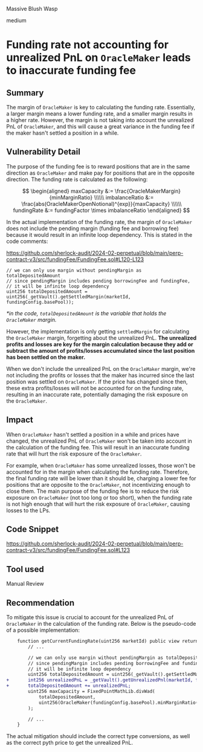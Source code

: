 Massive Blush Wasp

medium

# Funding rate not accounting for unrealized PnL on `OracleMaker` leads to inaccurate funding fee

## Summary

The margin of `OracleMaker` is key to calculating the funding rate. Essentially, a larger margin means a lower funding rate, and a smaller margin results in a higher rate. However, the margin is not taking into account the unrealized PnL of `OracleMaker`, and this will cause a great variance in the funding fee if the maker hasn't settled a position in a while.

## Vulnerability Detail

The purpose of the funding fee is to reward positions that are in the same direction as `OracleMaker` and make pay for positions that are in the opposite direction. The funding rate is calculated as the following:

$$
\begin{aligned}
maxCapacity &:= \frac{OracleMakerMargin}{minMarginRatio}
\\\\\\
imbalanceRatio &:= \frac{abs(OracleMakerOpenNotional)^{exp}}{maxCapacity} 
\\\\\\
fundingRate &:= fundingFactor \times imbalanceRatio
\end{aligned}
$$

In the actual implementation of the funding rate, the margin of `OracleMaker` does not include the pending margin (funding fee and borrowing fee) because it would result in an infinite loop dependency. This is stated in the code comments:

https://github.com/sherlock-audit/2024-02-perpetual/blob/main/perp-contract-v3/src/fundingFee/FundingFee.sol#L120-L123
```solidity
// we can only use margin without pendingMargin as totalDepositedAmount
// since pendingMargin includes pending borrowingFee and fundingFee,
// it will be infinite loop dependency
uint256 totalDepositedAmount = uint256(_getVault().getSettledMargin(marketId, fundingConfig.basePool));
```

_*in the code, `totalDepositedAmount` is the variable that holds the `OracleMaker` margin._ 

However, the implementation is only getting `settledMargin` for calculating the `OracleMaker` margin, forgetting about the unrealized PnL. **The unrealized profits and losses are key for the margin calculation because they add or subtract the amount of profits/losses accumulated since the last position has been settled on the maker.** 

When we don't include the unrealized PnL on the `OracleMaker` margin, we're not including the profits or losses that the maker has incurred since the last position was settled on `OracleMaker`. If the price has changed since then, these extra profits/losses will not be accounted for on the funding rate, resulting in an inaccurate rate, potentially damaging the risk exposure on the `OracleMaker`. 

## Impact

When `OracleMaker` hasn't settled a position in a while and prices have changed, the unrealized PnL of `OracleMaker` won't be taken into account in the calculation of the funding fee. This will result in an inaccurate funding rate that will hurt the risk exposure of the `OracleMaker`. 

For example, when `OracleMaker` has some unrealized losses, those won't be accounted for in the margin when calculating the funding rate. Therefore, the final funding rate will be lower than it should be, charging a lower fee for positions that are opposite to the `OracleMaker`, not incentivizing enough to close them. The main purpose of the funding fee is to reduce the risk exposure on `OracleMaker` (not too long or too short), when the funding rate is not high enough that will hurt the risk exposure of `OracleMaker`, causing losses to the LPs. 

## Code Snippet

https://github.com/sherlock-audit/2024-02-perpetual/blob/main/perp-contract-v3/src/fundingFee/FundingFee.sol#L123

## Tool used

Manual Review

## Recommendation

To mitigate this issue is crucial to account for the unrealized PnL of `OracleMaker` in the calculation of the funding rate. Below is the pseudo-code of a possible implementation:

```diff
    function getCurrentFundingRate(uint256 marketId) public view returns (int256) {
        // ...

        // we can only use margin without pendingMargin as totalDepositedAmount
        // since pendingMargin includes pending borrowingFee and fundingFee,
        // it will be infinite loop dependency
        uint256 totalDepositedAmount = uint256(_getVault().getSettledMargin(marketId, fundingConfig.basePool));
+       int256 unrealizedPnL = _getVault().getUnrealizedPnl(marketId, fundingConfig.basePool, price);
+       totalDepositedAmount += unrealizedPnL;
        uint256 maxCapacity = FixedPointMathLib.divWad(
            totalDepositedAmount,
            uint256(OracleMaker(fundingConfig.basePool).minMarginRatio())
        );

        // ...
    }
```

The actual mitigation should include the correct type conversions, as well as the correct pyth price to get the unrealized PnL. 